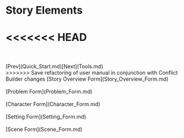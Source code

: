 # Story Elements #
<<<<<<< HEAD
=======
 <br/>
 <br/>
[Prev](Quick_Start.md)[Next](Tools.md) <br/>
>>>>>>> Save refactoring of user manual in conjunction with Conflict Builder changes
[Story Overview Form](Story_Overview_Form.md) <br/><br/>
[Problem Form](Problem_Form.md) <br/><br/>
[Character Form](Character_Form.md) <br/><br/>
[Setting Form](Setting_Form.md) <br/><br/>
[Scene Form](Scene_Form.md) <br/><br/>
